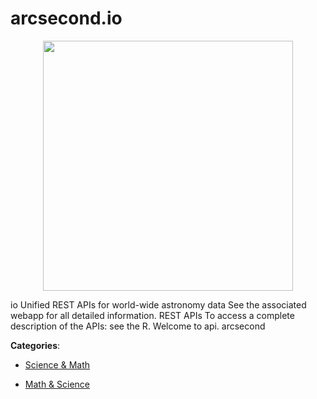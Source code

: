 # arcsecond.io
<p align="center">
    <img width="400" src="https://raw.githubusercontent.com/apis-list/apis-list/apis/arcsecond-io/logo_256x256.png" />
</p>

io Unified REST APIs for world-wide astronomy data See the associated webapp for all detailed information. REST APIs To access a complete description of the APIs: see the R. Welcome to api. arcsecond



**Categories**:

- [Science & Math](https://github.com/apis-list/apis-list#science-and-math)

- [Math & Science](https://github.com/apis-list/apis-list#math-and-science)



